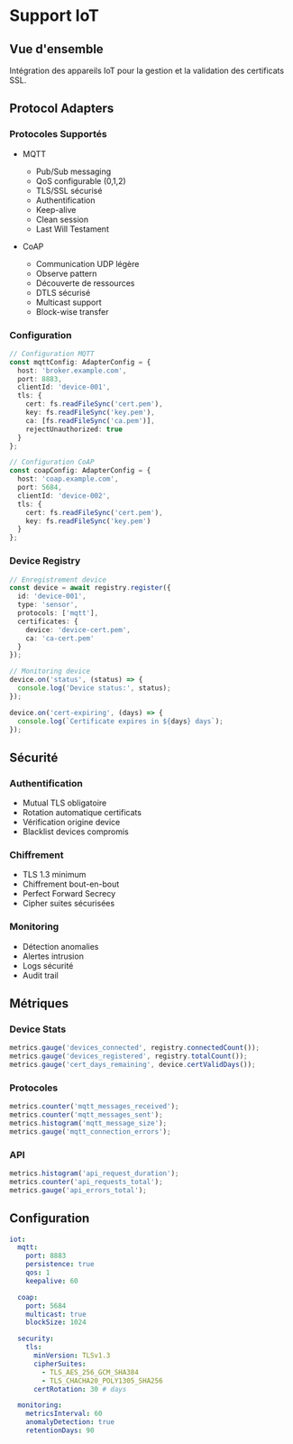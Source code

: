 # Support IoT

## Vue d'ensemble
Intégration des appareils IoT pour la gestion et la validation des certificats SSL.

## Protocol Adapters

### Protocoles Supportés
- MQTT
  - Pub/Sub messaging
  - QoS configurable (0,1,2)
  - TLS/SSL sécurisé
  - Authentification
  - Keep-alive
  - Clean session
  - Last Will Testament

- CoAP
  - Communication UDP légère
  - Observe pattern
  - Découverte de ressources
  - DTLS sécurisé
  - Multicast support
  - Block-wise transfer

### Configuration

```typescript
// Configuration MQTT
const mqttConfig: AdapterConfig = {
  host: 'broker.example.com',
  port: 8883,
  clientId: 'device-001',
  tls: {
    cert: fs.readFileSync('cert.pem'),
    key: fs.readFileSync('key.pem'),
    ca: [fs.readFileSync('ca.pem')],
    rejectUnauthorized: true
  }
};

// Configuration CoAP
const coapConfig: AdapterConfig = {
  host: 'coap.example.com',
  port: 5684,
  clientId: 'device-002',
  tls: {
    cert: fs.readFileSync('cert.pem'),
    key: fs.readFileSync('key.pem')
  }
};
```

### Device Registry

```typescript
// Enregistrement device
const device = await registry.register({
  id: 'device-001',
  type: 'sensor',
  protocols: ['mqtt'],
  certificates: {
    device: 'device-cert.pem',
    ca: 'ca-cert.pem'
  }
});

// Monitoring device
device.on('status', (status) => {
  console.log('Device status:', status);
});

device.on('cert-expiring', (days) => {
  console.log(`Certificate expires in ${days} days`);
});
```

## Sécurité

### Authentification
- Mutual TLS obligatoire
- Rotation automatique certificats
- Vérification origine device
- Blacklist devices compromis

### Chiffrement
- TLS 1.3 minimum
- Chiffrement bout-en-bout
- Perfect Forward Secrecy
- Cipher suites sécurisées

### Monitoring
- Détection anomalies
- Alertes intrusion
- Logs sécurité
- Audit trail

## Métriques

### Device Stats
```typescript
metrics.gauge('devices_connected', registry.connectedCount());
metrics.gauge('devices_registered', registry.totalCount());
metrics.gauge('cert_days_remaining', device.certValidDays());
```

### Protocoles
```typescript
metrics.counter('mqtt_messages_received');
metrics.counter('mqtt_messages_sent');
metrics.histogram('mqtt_message_size');
metrics.gauge('mqtt_connection_errors');
```

### API
```typescript
metrics.histogram('api_request_duration');
metrics.counter('api_requests_total');
metrics.gauge('api_errors_total');
```

## Configuration
```yaml
iot:
  mqtt:
    port: 8883 
    persistence: true
    qos: 1
    keepalive: 60

  coap:
    port: 5684
    multicast: true
    blockSize: 1024

  security:
    tls:
      minVersion: TLSv1.3
      cipherSuites:
        - TLS_AES_256_GCM_SHA384
        - TLS_CHACHA20_POLY1305_SHA256
      certRotation: 30 # days

  monitoring:
    metricsInterval: 60
    anomalyDetection: true
    retentionDays: 90
```
